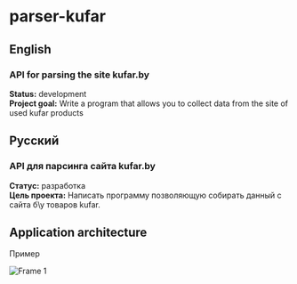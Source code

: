 # parser-kufar
## English
### API for parsing the site kufar.by
**Status:** development<br>
**Project goal:** Write a program that allows you to collect data from the site of used kufar products
## Русский
### API для парсинга сайта kufar.by
**Статус:** разработка<br>
**Цель проекта:** Написать программу позволяющую собирать данный с сайта б\у товаров kufar.

## Application architecture
Пример

![Frame 1](https://user-images.githubusercontent.com/56804245/127405983-a230d455-35c8-46ba-b18f-0c86810a1ac4.jpg)
